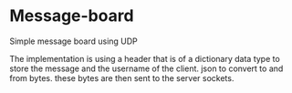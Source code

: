# Message-board
Simple message board using UDP



The implementation is using a header that is of a dictionary data type to store the message and the username of the client. json to convert to and from bytes. these bytes are then sent to the server sockets. 
